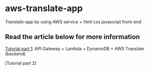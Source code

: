 # aws-translate-app
Translate-app by using AWS service + html css javascript front-end

## Read the article below for more information  
[Tutorial part 1](dev.classmethod.jp/articles/api-gateway-hands-on-training-th): API Gateway + Lambda + DynamoDB + AWS Translate (backend)

[Tutorial part 2]
